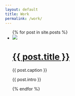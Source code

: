 ```yaml
---
layout: default
title: Work
permalink: /work/
---
```


<div class="wrapper">
  <ul class="post-list">
    {% for post in site.posts %}
      <li>
        <a href="{{ post.url | prepend: site.baseurl }}">
          <img class="post-left" src="{{ post.thumbnail }}" />
        </a>
        <div class="post-right">
          <h1 class="post-link">
            <a href="{{ post.url | prepend: site.baseurl }}">{{ post.title }}</a>
          </h1>
          <div class="post-details">
            <p class="post-caption">
              {{ post.caption }}
            </p>
            <p>
              {{ post.intro }}
            </p>
          </div>
        </div>
      </li>
    {% endfor %}
  </ul>
</div>
